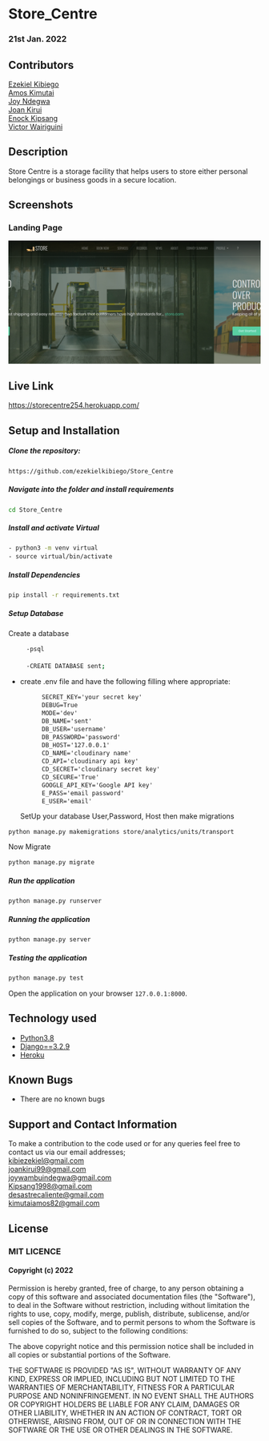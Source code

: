 # Store_Centre

### 21st Jan. 2022

## Contributors 
  
[Ezekiel Kibiego](https://github.com/ezekielkibiego) <br>
[Amos Kimutai](https://github.com/kimutaiamos) <br>
[Joy Ndegwa](https://github.com/JoyWambui)  <br>
[Joan Kirui](https://github.com/joankirui )  <br>
[Enock Kipsang](https://github.com/kipsang01)  <br>
[Victor Wairiguini](https://github.com/Dhyder)  <br>

## Description
Store Centre is a storage facility that helps users to store either personal belongings or business goods in a secure location.

## Screenshots 

### Landing Page

<img src="static/images/Screenshot (1).png">


##  Live Link  
 
https://storecentre254.herokuapp.com/  

## Setup and Installation  
  
##### Clone the repository:  
 ```bash 
 https://github.com/ezekielkibiego/Store_Centre
```
##### Navigate into the folder and install requirements  
 ```bash 
cd Store_Centre
```
##### Install and activate Virtual  
 ```bash 
- python3 -m venv virtual 
- source virtual/bin/activate  
```  
##### Install Dependencies  
 ```bash 
 pip install -r requirements.txt 
```  
 ##### Setup Database  
Create a database
  
   ```bash 
        -psql

        -CREATE DATABASE sent;
  
  ```
- create  .env file and have the following filling where appropriate:

            SECRET_KEY='your secret key'
            DEBUG=True
            MODE='dev'
            DB_NAME='sent'
            DB_USER='username'
            DB_PASSWORD='password'
            DB_HOST='127.0.0.1'
            CD_NAME='cloudinary name'
            CD_API='cloudinary api key'
            CD_SECRET='cloudinary secret key'
            CD_SECURE='True'
            GOOGLE_API_KEY='Google API key'
            E_PASS='email password'
            E_USER='email'

  SetUp your database User,Password, Host then make migrations 
 ```bash 
python manage.py makemigrations store/analytics/units/transport
 ``` 
 Now Migrate  
 ```bash 
 python manage.py migrate 
```
##### Run the application  
 ```bash 
 python manage.py runserver 
``` 
##### Running the application  
 ```bash 
 python manage.py server 
```
##### Testing the application  
 ```bash 
 python manage.py test 
```
Open the application on your browser `127.0.0.1:8000`.  
  
  
## Technology used  
  
* [Python3.8](https://www.python.org/)  
* [Django==3.2.9](https://docs.djangoproject.com/en/2.2/)  
* [Heroku](https://heroku.com)  
  
  
## Known Bugs  
* There are no known bugs  
  
## Support and Contact Information 

To make a contribution to the code used or for any queries feel free to contact us via our email addresses; <br>
kibiezekiel@gmail.com <br>
joankirui99@gmail.com <br>
joywambuindegwa@gmail.com <br>
Kipsang1998@gmail.com <br>
desastrecaliente@gmail.com <br>
kimutaiamos82@gmail.com

## License

### MIT LICENCE

#### Copyright (c) 2022 

Permission is hereby granted, free of charge, to any person obtaining a copy of this software and associated documentation files (the "Software"), to deal in the Software without restriction, including without limitation the rights to use, copy, modify, merge, publish, distribute, sublicense, and/or sell copies of the Software, and to permit persons to whom the Software is furnished to do so, subject to the following conditions:

The above copyright notice and this permission notice shall be included in all copies or substantial portions of the Software.

THE SOFTWARE IS PROVIDED "AS IS", WITHOUT WARRANTY OF ANY KIND, EXPRESS OR IMPLIED, INCLUDING BUT NOT LIMITED TO THE WARRANTIES OF MERCHANTABILITY, FITNESS FOR A PARTICULAR PURPOSE AND NONINFRINGEMENT. IN NO EVENT SHALL THE AUTHORS OR COPYRIGHT HOLDERS BE LIABLE FOR ANY CLAIM, DAMAGES OR OTHER LIABILITY, WHETHER IN AN ACTION OF CONTRACT, TORT OR 
OTHERWISE, ARISING FROM, OUT OF OR IN CONNECTION WITH THE SOFTWARE OR THE USE OR OTHER DEALINGS IN THE SOFTWARE.